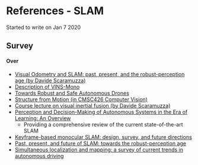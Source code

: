 # References - SLAM

Started to write on Jan 7 2020

## Survey
#### Over
- [Visual Odometry and SLAM: past, present, and the robust-perception age (by Davide Scaramuzza)](https://www.rsj.or.jp/databox/international/iros16tutorial_2.pdf)
- [Description of VINS-Mono](https://alexanderhmw.blog/2018/04/24/vins-mono-a-robust-and-versatile-monocular-visual-inertial-state-estimator-3/)
- [Towards Robust and Safe Autonomous Drones](https://www.slideshare.net/SERENEWorkshop/towards-robust-and-safe-autonomous-drones)
- [Structure from Motion (in CMSC426 Computer Vision)](https://cmsc426.github.io/gtsam/)
- [Course lecture on visual inertial fusion (by Davide Scaramuzza)](http://rpg.ifi.uzh.ch/docs/teaching/2019/13_visual_inertial_fusion.pdf)
- [Perception and Decision-Making of Autonomous Systems in the Era of Learning: An Overview](https://arxiv.org/abs/2001.02319)
  - Providing a comprehensive review of the current state-of-the-art SLAM
- [Keyframe-based monocular SLAM: design, survey, and future directions](https://arxiv.org/pdf/1607.00470.pdf)
- [Past, present, and future of SLAM: towards the robust-perception age](https://arxiv.org/pdf/1606.05830.pdf)
- [Simultaneous localization and mapping: a survey of current trends in autonomous driving](https://hal.archives-ouvertes.fr/hal-01615897/file/2017-simultaneous_localization_and_mapping_a_survey_of_current_trends_in_autonomous_driving.pdf)



